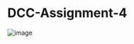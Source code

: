 # DCC-Assignment-4
![image](https://github.com/AkashGupta26/DCC-Assignment-4/assets/143334064/47cd77ce-168d-4520-b7f9-fa7826991cb2)
